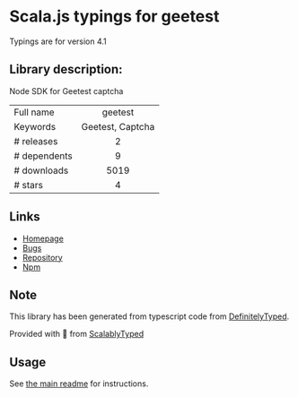 
# Scala.js typings for geetest

Typings are for version 4.1

## Library description:
Node SDK for Geetest captcha

|                    |                 |
| ------------------ | :-------------: |
| Full name          | geetest |
| Keywords           | Geetest, Captcha |
| # releases         | 2 |
| # dependents       | 9 |
| # downloads        | 5019 |
| # stars            | 4 |

## Links
- [Homepage](https://github.com/GeeTeam/gt-node-sdk#readme)
- [Bugs](https://github.com/GeeTeam/gt-node-sdk/issues)
- [Repository](https://github.com/GeeTeam/gt-node-sdk)
- [Npm](https://www.npmjs.com/package/geetest)
    


## Note
This library has been generated from typescript code from [DefinitelyTyped](https://definitelytyped.org).

Provided with :purple_heart: from [ScalablyTyped](https://github.com/oyvindberg/ScalablyTyped)

## Usage
See [the main readme](../../readme.md) for instructions.


